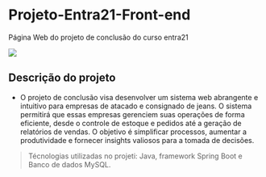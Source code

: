 # Projeto-Entra21-Front-end
Página Web do projeto de conclusão do curso entra21 
 <div>
<img src="http://img.shields.io/static/v1?label=STATUS%20DO%20PROJETO&message=%20CONCLUIDO&color=GREEN&style=for-the-badge_blank"></a>
   </div>

## Descrição do projeto
  - O projeto de conclusão visa desenvolver um sistema web abrangente e intuitivo para empresas de atacado e consignado de jeans. O sistema permitirá que essas empresas gerenciem suas operações de forma eficiente, desde o controle de estoque e pedidos até a geração de relatórios de vendas. O objetivo é simplificar processos, aumentar a produtividade e fornecer insights valiosos para a tomada de decisões.    

> Técnologias utilizadas no projeti: Java, framework Spring Boot e Banco de dados MySQL.



  

